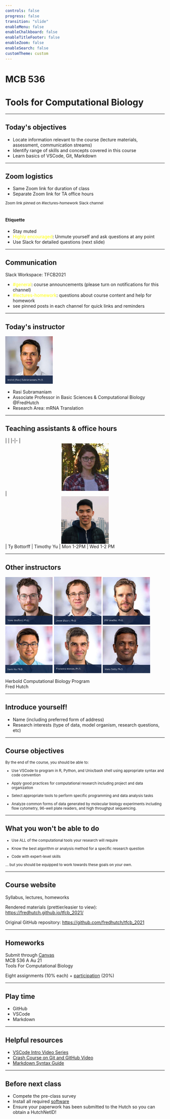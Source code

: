 ```yaml
---
controls: false
progress: false
transition: "slide"
enableMenu: false
enableChalkboard: false
enableTitleFooter: false
enableZoom: false
enableSearch: false
customTheme: custom
---
```



# MCB 536 

# Tools for Computational Biology

---

## Today's objectives


- Locate information relevant to the course (lecture materials, assessment, communication streams)
- Identify range of skills and concepts covered in this course
- Learn basics of VSCode, Git, Markdown

---

## Zoom logistics

- Same Zoom link for duration of class 
- Separate Zoom link for TA office hours 

<div style="font-size:smaller;">Zoom link pinned on #lectures-homework Slack channel</div>

<br>

#### Etiquette

- Stay muted
- <span style="color: yellow;">Highly encouraged</span>: Unmute yourself and ask questions at any point
- Use Slack for detailed questions (next slide)

---

## Communication

Slack Workspace: TFCB2021

- <span style="color:yellow;">#general</span>: course announcements (please turn on notifications for this channel)
- <span style="color:yellow;">#lectures-homework</span>: questions about course content and help for homework
- see pinned posts in each channel for quick links and reminders

---

## Today's instructor

<img src="./img/instructors/rasi_subramaniam.png" style="width:150px;"/>

- Rasi Subramaniam
- Associate Professor in Basic Sciences & Computational Biology @FredHutch
- Research Area: mRNA Translation


---

## Teaching assistants & office hours

| | 
|-|-
| <img src="./img/instructors/ty_bottorff.jpg" style="width:150px;display:block;margin: auto;"/> | <img src="./img/instructors/timothy_yu.jpg"  style="width:150px;display:block;margin: auto;"/>
| Ty Bottorff | Timothy Yu
| Mon 1-2PM | Wed 1-2 PM



---

## Other instructors

<img src="./img/instructors/trevor_bedford.png" style="width:150px;"/>
<img src="./img/instructors/jesse_bloom.png" style="width:150px;"/>
<img src="./img/instructors/phil_bradley.png" style="width:150px;"/>
<br>
<img src="./img/instructors/gavin_ha.png" style="width:150px;"/>
<img src="./img/instructors/erick_matsen.png" style="width:150px;"/>
<img src="./img/instructors/manu_setty.png" style="width:150px;"/>

Herbold Computational Biology Program  
Fred Hutch

---

## Introduce yourself!

- Name (including preferred form of address)
- Research interests (type of data, model organism, research questions, etc)

---

## Course objectives

<div style="font-size: smaller;">
By the end of the course, you should be able to:

- Use VSCode to program in R, Python, and Unix/bash shell using appropriate syntax and code convention

- Apply good practices for computational research including project and data organization

- Select appropriate tools to perform specific programming and data analysis tasks

- Analyze common forms of data generated by molecular biology experiments including flow cytometry, 96-well plate readers, and high throughput sequencing.

</div>

---

## What you won't be able to do

<div style="font-size: smaller;">

- Use ALL of the computational tools your research will require

- Know the best algorithm or analysis method for a specific research question

- Code with expert-level skills

... but you should be equipped to work towards these goals on your own.

</div>

<!-- 
- Learn outside class. You will get most benefit if you spend time studying on your own on the internet.
- Learning curve will be steep. Your ability to do things will be limited for a while. This is quite normal.
- You are really learning a new language and also a new way of thinking about problems and solving them. So it will take time to get comfortable.
- Think of this class as a rapid tour through Africa or Europe or South America where everyone speaks a different language than you. You can appreciate what is there, but to be comfortable or get really good, you need to spend lot of time immersed in that culture. 
-->

---

## Course website

Syllabus, lectures, homeworks

Rendered materials (prettier/easier to view):  
https://fredhutch.github.io/tfcb_2021/

Original GitHub repository:
https://github.com/fredhutch/tfcb_2021

---

## Homeworks

Submit through <a href="http://canvas.uw.edu/">Canvas</a>   
MCB 536 A Au 21     
Tools For Computational Biology

<p>

Eight assignments (10% each) + [participation](participation_rubric.md) (20%)

---

## Play time

- GitHub
- VSCode
- Markdown

<!-- 

Demo outline

GitHub
- Create new Github project
- Fork GitHub Project
- Clone from GitHub

VScode
- Interface: File explorer, command line, git, extensions
- Git add, commit, push, pull

Markdown
- Cover syntax https://guides.github.com/features/mastering-markdown/
- Live Preview in VSCode 

-->

---

## Helpful resources

- [VSCode Intro Video Series](https://code.visualstudio.com/docs/getstarted/introvideos)
- [Crash Course on Git and GitHub Video](https://www.youtube.com/watch?v=RGOj5yH7evk)
- [Markdown Syntax Guide](https://guides.github.com/features/mastering-markdown/)

---

## Before next class

- Compete the pre-class survey
- Install all required [software](../../software/README.md)
- Ensure your paperwork has been submitted to the Hutch so you can obtain a HutchNetID!